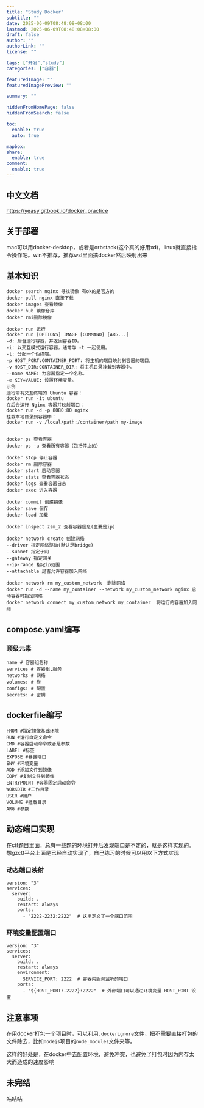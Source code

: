 ```yaml
---
title: "Study Docker"
subtitle: ""
date: 2025-06-09T08:48:08+08:00
lastmod: 2025-06-09T08:48:08+08:00
draft: false
author: ""
authorLink: ""
license: ""

tags: ["开发","study"]
categories: ["容器"]

featuredImage: ""
featuredImagePreview: ""

summary: ""

hiddenFromHomePage: false
hiddenFromSearch: false

toc:
  enable: true
  auto: true

mapbox:
share:
  enable: true
comment:
  enable: true
---
```


## 中文文档
https://yeasy.gitbook.io/docker_practice

## 关于部署
mac可以用docker-desktop，或者是orbstack(这个真的好用xd)，linux就直接指令操作吧。win不推荐，推荐wsl里面搞docker然后映射出来

## 基本知识
```
docker search nginx 寻找镜像 有ok的是官方的
docker pull nginx 直接下载
docker images 查看镜像
docker hub 镜像仓库
docker rmi删除镜像

docker run 运行
docker run [OPTIONS] IMAGE [COMMAND] [ARG...]
-d: 后台运行容器，并返回容器ID。
-i: 以交互模式运行容器，通常与 -t 一起使用。
-t: 分配一个伪终端。
-p HOST_PORT:CONTAINER_PORT: 将主机的端口映射到容器的端口。
-v HOST_DIR:CONTAINER_DIR: 将主机目录挂载到容器中。
--name NAME: 为容器指定一个名称。
-e KEY=VALUE: 设置环境变量。
示例
运行带有交互终端的 Ubuntu 容器：
docker run -it ubuntu
在后台运行 Nginx 容器并映射端口：
docker run -d -p 8080:80 nginx
挂载本地目录到容器中：
docker run -v /local/path:/container/path my-image


docker ps 查看容器
docker ps -a 查看所有容器（包括停止的）

docker stop 停止容器
docker rm 删除容器
docker start 启动容器
docker stats 查看容器状态
docker logs 查看容器日志
docker exec 进入容器

docker commit 创建镜像
docker save 保存
docker load 加载

docker inspect zsm_2 查看容器信息(主要是ip)

docker network create 创建网络
--driver 指定网络驱动(默认是bridge)
--subnet 指定子网
--gateway 指定网关
--ip-range 指定ip范围
--attachable 是否允许容器加入网络

docker network rm my_custom_network  删除网络
docker run -d --name my_container --network my_custom_network nginx 启动容器时指定网络
docker network connect my_custom_network my_container  将运行的容器加入网络

```

## compose.yaml编写
### 顶级元素
```
name # 容器组名称
services # 容器组,服务
networks # 网络
volumes: # 卷
configs: # 配置
secrets: # 密钥
```

## dockerfile编写
```
FROM #指定镜像基础环境
RUN #运行自定义命令
CMD #容器启动命令或者是参数
LABEL #标签
EXPOSE #暴露端口
ENV #环境变量
ADD #添加文件到镜像
COPY #复制文件到镜像
ENTRYPOINT #容器固定启动命令
WORKDIR #工作目录
USER #用户
VOLUME #挂载目录
ARG #参数

```

## 动态端口实现
在ctf题目里面，总有一些题的环境打开后发现端口是不定的，就是这样实现的。想gzctf平台上面是已经自动实现了，自己练习的时候可以用以下方式实现
### 动态端口映射
```
version: "3"
services:
  server:
    build: .
    restart: always
    ports:
      - "2222-2232:2222"  # 这里定义了一个端口范围
```

### 环境变量配置端口
```
version: "3"
services:
  server:
    build: .
    restart: always
    environment:
      SERVICE_PORT: 2222  # 容器内服务监听的端口
    ports:
      - "${HOST_PORT:-2222}:2222"  # 外部端口可以通过环境变量 HOST_PORT 设置
```

## 注意事项
在用docker打包一个项目时，可以利用`.dockerignore`文件，把不需要直接打包的文件除去，比如`nodejs`项目的`node_modules`文件夹等。  

这样的好处是，在docker中去配置环境，避免冲突，也避免了打包时因为内存太大而造成的速度影响

## 未完结
咕咕咕